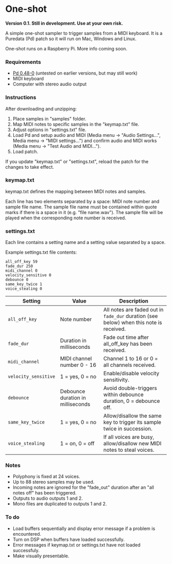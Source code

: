 # One-shot

**Version 0.1. Still in development. Use at your own risk.**

A simple one-shot sampler to trigger samples from a MIDI keyboard. It is a Puredata (Pd) patch so it will run on Mac, Windows and Linux.

One-shot runs on a Raspberry Pi. More info coming soon.

### Requirements

- [Pd 0.48-0](http://msp.ucsd.edu/software.html) (untested on earlier versions, but may still work)
- MIDI keyboard
- Computer with stereo audio output

### Instructions

After downloading and unzipping:

1. Place samples in "samples" folder.
2. Map MIDI notes to specific samples in the "keymap.txt" file.
3. Adjust options in "settings.txt" file.
4. Load Pd and setup audio and MIDI (Media menu -> "Audio Settings...", Media menu -> "MIDI settings...") and confirm audio and MIDI works (Media menu -> "Test Audio and MIDI...").
5. Load patch.

If you update "keymap.txt" or "settings.txt", reload the patch for the changes to take effect.

### keymap.txt

keymap.txt defines the mapping between MIDI notes and samples.

Each line has two elements separated by a space: MIDI note number and sample file name. The sample file name must be contained within quote marks if there is a space in it (e.g. "file name.wav"). The sample file will be played when the corresponding note number is received.

### settings.txt

Each line contains a setting name and a setting value separated by a space.

Example settings.txt file contents:
```
all_off_key 59
fade_dur 250
midi_channel 0
velocity_sensitive 0
debounce 0
same_key_twice 1
voice_stealing 0
```

| Setting | Value | Description |
| - | - | - |
| `all_off_key` | Note number | All notes are faded out in `fade_dur` duration (see below) when this note is received. |
| `fade_dur` | Duration in milliseconds | Fade out time after all_off_key has been received. |
| `midi_channel` | MIDI channel number 0 - 16 | Channel 1 to 16 or 0 = all channels received. |
| `velocity_sensitive` | 1 = yes, 0 = no | Enable/disable velocity sensitivity. |
| `debounce` | Debounce duration in milliseconds | Avoid double-triggers within debounce duration, 0 = debounce off. |
| `same_key_twice` | 1 = yes, 0 = no | Allow/disallow the same key to trigger its sample twice in succession. |
| `voice_stealing` | 1 = on, 0 = off | If all voices are busy, allow/disallow new MIDI notes to steal voices.

### Notes

- Polyphony is fixed at 24 voices.
- Up to 88 stereo samples may be used.
- Incoming notes are ignored for the "fade_out" duration after an "all notes off" has been triggered.
- Outputs to audio outputs 1 and 2.
- Mono files are duplicated to outputs 1 and 2.

### To do

- Load buffers sequentially and display error message if a problem is encountered.
- Turn on DSP when buffers have loaded successfully.
- Error messages if keymap.txt or settings.txt have not loaded successfuly.
- Make visually presentable.
